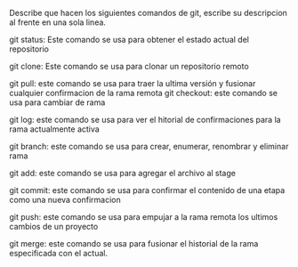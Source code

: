 Describe que hacen los siguientes comandos de git, escribe su descripcion al frente en una sola linea.

git status: Este comando se usa para obtener el estado actual del repositorio

git clone: Este comando se usa para clonar un repositorio remoto

git pull: este comando se usa para traer la ultima versión y fusionar cualquier confirmacion de la rama remota
git checkout: este comando se usa para cambiar de rama

git log: este comando se usa para ver el hitorial de confirmaciones para la rama actualmente activa

git branch: este comando se usa para crear, enumerar, renombrar y eliminar rama

git add: este comando se usa para agregar el archivo al stage

git commit: este comando se usa para confirmar el contenido de una  etapa como una nueva confirmacion

git push: este comando se usa para empujar a la rama remota los ultimos cambios de un proyecto

git merge: este comando se usa para fusionar el historial de la rama especificada con el actual.
